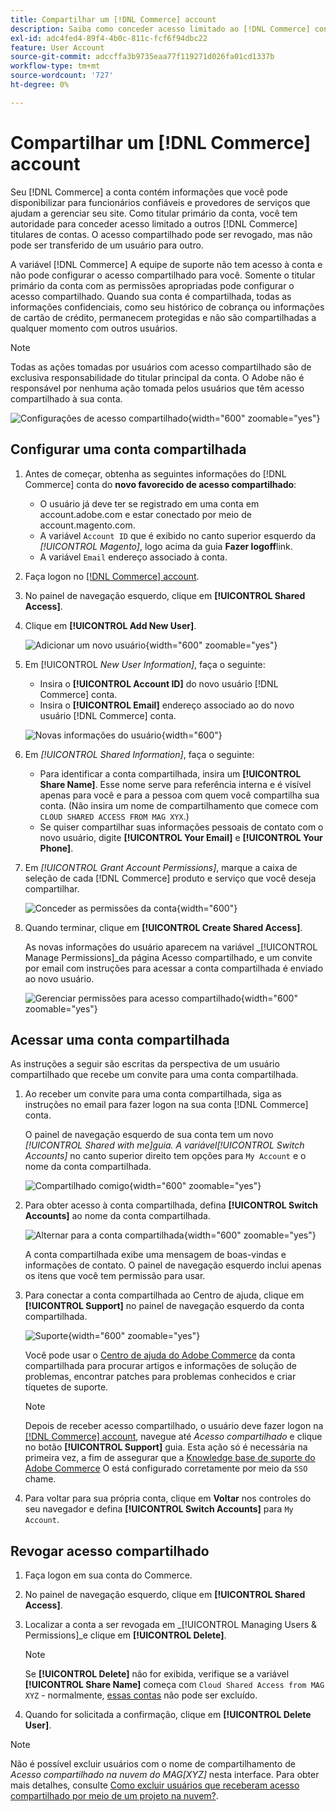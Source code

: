 ```yaml
---
title: Compartilhar um [!DNL Commerce] account
description: Saiba como conceder acesso limitado ao [!DNL Commerce] conta para outro [!DNL Commerce] titulares de contas.
exl-id: adc4fed4-89f4-4b0c-811c-fcf6f94dbc22
feature: User Account
source-git-commit: adccffa3b9735eaa77f119271d026fa01cd1337b
workflow-type: tm+mt
source-wordcount: '727'
ht-degree: 0%

---
```


# Compartilhar um [!DNL Commerce] account

Seu [!DNL Commerce] a conta contém informações que você pode disponibilizar para funcionários confiáveis e provedores de serviços que ajudam a gerenciar seu site. Como titular primário da conta, você tem autoridade para conceder acesso limitado a outros [!DNL Commerce] titulares de contas. O acesso compartilhado pode ser revogado, mas não pode ser transferido de um usuário para outro.

A variável [!DNL Commerce] A equipe de suporte não tem acesso à conta e não pode configurar o acesso compartilhado para você. Somente o titular primário da conta com as permissões apropriadas pode configurar o acesso compartilhado. Quando sua conta é compartilhada, todas as informações confidenciais, como seu histórico de cobrança ou informações de cartão de crédito, permanecem protegidas e não são compartilhadas a qualquer momento com outros usuários.

>[!NOTE]
>
>Todas as ações tomadas por usuários com acesso compartilhado são de exclusiva responsabilidade do titular principal da conta. O Adobe não é responsável por nenhuma ação tomada pelos usuários que têm acesso compartilhado à sua conta.

![Configurações de acesso compartilhado](./assets/shared-access.png){width="600" zoomable="yes"}

## Configurar uma conta compartilhada

1. Antes de começar, obtenha as seguintes informações do [!DNL Commerce] conta do **novo favorecido de acesso compartilhado**:

   - O usuário já deve ter se registrado em uma conta em account.adobe.com e estar conectado por meio de account.magento.com.
   - A variável `Account ID` que é exibido no canto superior esquerdo da _[!UICONTROL Magento]_, logo acima da guia **Fazer logoff**link.
   - A variável `Email` endereço associado à conta.

1. Faça logon no [[!DNL Commerce] account](commerce-account-create.md).

1. No painel de navegação esquerdo, clique em **[!UICONTROL Shared Access]**.

1. Clique em **[!UICONTROL Add New User]**.

   ![Adicionar um novo usuário](./assets/shared-access-add.png){width="600" zoomable="yes"}

1. Em [!UICONTROL _New User Information]_, faça o seguinte:

   - Insira o **[!UICONTROL Account ID]** do novo usuário [!DNL Commerce] conta.
   - Insira o **[!UICONTROL Email]** endereço associado ao do novo usuário [!DNL Commerce] conta.

   ![Novas informações do usuário](./assets/shared-new-user.png){width="600"}

1. Em _[!UICONTROL Shared Information]_, faça o seguinte:

   - Para identificar a conta compartilhada, insira um **[!UICONTROL Share Name]**. Esse nome serve para referência interna e é visível apenas para você e para a pessoa com quem você compartilha sua conta. (Não insira um nome de compartilhamento que comece com `CLOUD SHARED ACCESS FROM MAG XYX`.)
   - Se quiser compartilhar suas informações pessoais de contato com o novo usuário, digite **[!UICONTROL Your Email]** e **[!UICONTROL Your Phone]**.

1. Em _[!UICONTROL Grant Account Permissions]_, marque a caixa de seleção de cada [!DNL Commerce] produto e serviço que você deseja compartilhar.

   ![Conceder as permissões da conta](./assets/shared-permissions.png){width="600"}

1. Quando terminar, clique em **[!UICONTROL Create Shared Access]**.

   As novas informações do usuário aparecem na variável _[!UICONTROL Manage Permissions]_da página Acesso compartilhado, e um convite por email com instruções para acessar a conta compartilhada é enviado ao novo usuário.

   ![Gerenciar permissões para acesso compartilhado](./assets/shared-manage-permissions.png){width="600" zoomable="yes"}

## Acessar uma conta compartilhada

As instruções a seguir são escritas da perspectiva de um usuário compartilhado que recebe um convite para uma conta compartilhada.

1. Ao receber um convite para uma conta compartilhada, siga as instruções no email para fazer logon na sua conta [!DNL Commerce] conta.

   O painel de navegação esquerdo de sua conta tem um novo _[!UICONTROL Shared with me]_guia. A variável_[!UICONTROL Switch Accounts]_ no canto superior direito tem opções para `My Account` e o nome da conta compartilhada.

   ![Compartilhado comigo](./assets/shared-with-me.png){width="600" zoomable="yes"}

1. Para obter acesso à conta compartilhada, defina **[!UICONTROL Switch Accounts]** ao nome da conta compartilhada.

   ![Alternar para a conta compartilhada](./assets/shared-switch.png){width="600" zoomable="yes"}

   A conta compartilhada exibe uma mensagem de boas-vindas e informações de contato. O painel de navegação esquerdo inclui apenas os itens que você tem permissão para usar.

1. Para conectar a conta compartilhada ao Centro de ajuda, clique em **[!UICONTROL Support]** no painel de navegação esquerdo da conta compartilhada.

   ![Suporte](./assets/shared-support.png){width="600" zoomable="yes"}

   Você pode usar o [Centro de ajuda do Adobe Commerce](https://experienceleague.adobe.com/docs/commerce-knowledge-base/kb/overview.html) da conta compartilhada para procurar artigos e informações de solução de problemas, encontrar patches para problemas conhecidos e criar tíquetes de suporte.

   >[!NOTE]
   >
   >Depois de receber acesso compartilhado, o usuário deve fazer logon na [[!DNL Commerce] account](https://account.magento.com/customer/account/login), navegue até _Acesso compartilhado_ e clique no botão **[!UICONTROL Support]** guia. Esta ação só é necessária na primeira vez, a fim de assegurar que a [Knowledge base de suporte do Adobe Commerce](https://experienceleague.adobe.com/docs/commerce-knowledge-base/kb/overview.html) O está configurado corretamente por meio da `SSO` chame.

1. Para voltar para sua própria conta, clique em **Voltar** nos controles do seu navegador e defina **[!UICONTROL Switch Accounts]** para `My Account`.

## Revogar acesso compartilhado

1. Faça logon em sua conta do Commerce.

1. No painel de navegação esquerdo, clique em **[!UICONTROL Shared Access]**.

1. Localizar a conta a ser revogada em _[!UICONTROL Managing Users & Permissions]_e clique em **[!UICONTROL Delete]**.

   >[!NOTE]
   >
   > Se  **[!UICONTROL Delete]** não for exibida, verifique se a variável **[!UICONTROL Share Name]** começa com `Cloud Shared Access from MAG XYZ` - normalmente, [essas contas](https://experienceleague.adobe.com/docs/commerce-knowledge-base/kb/help-center-guide/magento-help-center-user-guide.html?lang=en#remove-cloud-shared-access-users) não pode ser excluído.

1. Quando for solicitada a confirmação, clique em **[!UICONTROL Delete User]**.

>[!NOTE]
>
>Não é possível excluir usuários com o nome de compartilhamento de _Acesso compartilhado na nuvem do MAG[XYZ]_ nesta interface. Para obter mais detalhes, consulte [Como excluir usuários que receberam acesso compartilhado por meio de um projeto na nuvem?](https://experienceleague.adobe.com/docs/commerce-knowledge-base/kb/help-center-guide/magento-help-center-user-guide.html?lang=en#remove-cloud-shared-access-users).

